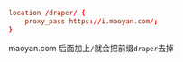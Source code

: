 ```conf
location /draper/ {
    proxy_pass https://i.maoyan.com/;
}
```

maoyan.com 后面加上``/``就会把前缀``draper``去掉